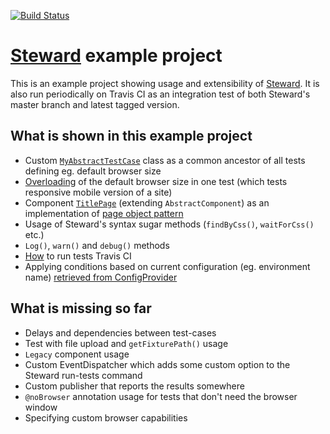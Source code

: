 [![Build Status](https://travis-ci.org/OndraM/steward-example.svg)](https://travis-ci.org/OndraM/steward-example)

# [Steward](https://github.com/lmc-eu/steward) example project

This is an example project showing usage and extensibility of [Steward](https://github.com/lmc-eu/steward).
It is also run periodically on Travis CI as an integration test of both Steward's master branch and latest tagged version.

## What is shown in this example project
- Custom [`MyAbstractTestCase`](https://github.com/OndraM/steward-example/blob/master/selenium-tests/tests/MyAbstractTestCase.php) class as a common ancestor of all tests defining eg. default browser size
- [Overloading](https://github.com/OndraM/steward-example/blob/master/selenium-tests/tests/MobileTitlePageTest.php#L13-L16) of the default browser size in one test (which tests responsive mobile version of a site)
- Component [`TitlePage`](https://github.com/OndraM/steward-example/blob/master/selenium-tests/tests/Pages/TitlePage.php) (extending `AbstractComponent`) as an implementation of [page object pattern](http://martinfowler.com/bliki/PageObject.html)
- Usage of Steward's syntax sugar methods (`findByCss()`, `waitForCss()` etc.)
- `Log()`, `warn()` and `debug()` methods
- [How](https://github.com/OndraM/steward-example/blob/master/.travis.yml) to run tests Travis CI
- Applying conditions based on current configuration (eg. environment name) [retrieved from ConfigProvider](https://github.com/OndraM/steward-example/blob/master/selenium-tests/tests/MyAbstractTestCase.php#L24-L26)

## What is missing so far
- Delays and dependencies between test-cases
- Test with file upload and `getFixturePath()` usage
- `Legacy` component usage
- Custom EventDispatcher which adds some custom option to the Steward run-tests command
- Custom publisher that reports the results somewhere
- `@noBrowser` annotation usage for tests that don't need the browser window
- Specifying custom browser capabilities
